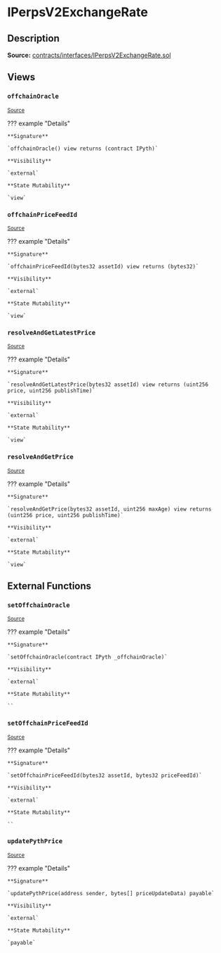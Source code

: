 # IPerpsV2ExchangeRate

## Description

**Source:** [contracts/interfaces/IPerpsV2ExchangeRate.sol](https://github.com/Synthetixio/synthetix/tree/v2.84.0-alpha/contracts/interfaces/IPerpsV2ExchangeRate.sol)

## Views

### `offchainOracle`

<sub>[Source](https://github.com/Synthetixio/synthetix/tree/v2.84.0-alpha/contracts/interfaces/IPerpsV2ExchangeRate.sol#L14)</sub>

??? example "Details"

    **Signature**

    `offchainOracle() view returns (contract IPyth)`

    **Visibility**

    `external`

    **State Mutability**

    `view`

### `offchainPriceFeedId`

<sub>[Source](https://github.com/Synthetixio/synthetix/tree/v2.84.0-alpha/contracts/interfaces/IPerpsV2ExchangeRate.sol#L16)</sub>

??? example "Details"

    **Signature**

    `offchainPriceFeedId(bytes32 assetId) view returns (bytes32)`

    **Visibility**

    `external`

    **State Mutability**

    `view`

### `resolveAndGetLatestPrice`

<sub>[Source](https://github.com/Synthetixio/synthetix/tree/v2.84.0-alpha/contracts/interfaces/IPerpsV2ExchangeRate.sol#L26)</sub>

??? example "Details"

    **Signature**

    `resolveAndGetLatestPrice(bytes32 assetId) view returns (uint256 price, uint256 publishTime)`

    **Visibility**

    `external`

    **State Mutability**

    `view`

### `resolveAndGetPrice`

<sub>[Source](https://github.com/Synthetixio/synthetix/tree/v2.84.0-alpha/contracts/interfaces/IPerpsV2ExchangeRate.sol#L23)</sub>

??? example "Details"

    **Signature**

    `resolveAndGetPrice(bytes32 assetId, uint256 maxAge) view returns (uint256 price, uint256 publishTime)`

    **Visibility**

    `external`

    **State Mutability**

    `view`

## External Functions

### `setOffchainOracle`

<sub>[Source](https://github.com/Synthetixio/synthetix/tree/v2.84.0-alpha/contracts/interfaces/IPerpsV2ExchangeRate.sol#L8)</sub>

??? example "Details"

    **Signature**

    `setOffchainOracle(contract IPyth _offchainOracle)`

    **Visibility**

    `external`

    **State Mutability**

    ``

### `setOffchainPriceFeedId`

<sub>[Source](https://github.com/Synthetixio/synthetix/tree/v2.84.0-alpha/contracts/interfaces/IPerpsV2ExchangeRate.sol#L10)</sub>

??? example "Details"

    **Signature**

    `setOffchainPriceFeedId(bytes32 assetId, bytes32 priceFeedId)`

    **Visibility**

    `external`

    **State Mutability**

    ``

### `updatePythPrice`

<sub>[Source](https://github.com/Synthetixio/synthetix/tree/v2.84.0-alpha/contracts/interfaces/IPerpsV2ExchangeRate.sol#L20)</sub>

??? example "Details"

    **Signature**

    `updatePythPrice(address sender, bytes[] priceUpdateData) payable`

    **Visibility**

    `external`

    **State Mutability**

    `payable`
